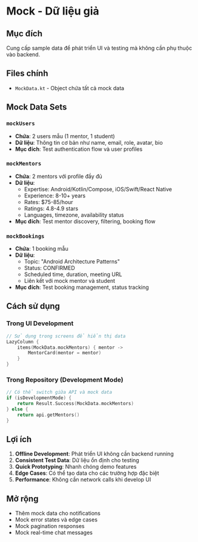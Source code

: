 # Mock - Dữ liệu giả

## Mục đích
Cung cấp sample data để phát triển UI và testing mà không cần phụ thuộc vào backend.

## Files chính
- `MockData.kt` - Object chứa tất cả mock data

## Mock Data Sets

### `mockUsers`
- **Chứa**: 2 users mẫu (1 mentor, 1 student)
- **Dữ liệu**: Thông tin cơ bản như name, email, role, avatar, bio
- **Mục đích**: Test authentication flow và user profiles

### `mockMentors` 
- **Chứa**: 2 mentors với profile đầy đủ
- **Dữ liệu**: 
  - Expertise: Android/Kotlin/Compose, iOS/Swift/React Native
  - Experience: 8-10+ years
  - Rates: $75-85/hour
  - Ratings: 4.8-4.9 stars
  - Languages, timezone, availability status
- **Mục đích**: Test mentor discovery, filtering, booking flow

### `mockBookings`
- **Chứa**: 1 booking mẫu
- **Dữ liệu**: 
  - Topic: "Android Architecture Patterns"
  - Status: CONFIRMED
  - Scheduled time, duration, meeting URL
  - Liên kết với mock mentor và student
- **Mục đích**: Test booking management, status tracking

## Cách sử dụng

### Trong UI Development
```kotlin
// Sử dụng trong screens để hiển thị data
LazyColumn {
    items(MockData.mockMentors) { mentor ->
        MentorCard(mentor = mentor)
    }
}
```

### Trong Repository (Development Mode)
```kotlin
// Có thể switch giữa API và mock data
if (isDevelopmentMode) {
    return Result.Success(MockData.mockMentors)
} else {
    return api.getMentors()
}
```

## Lợi ích
1. **Offline Development**: Phát triển UI không cần backend running
2. **Consistent Test Data**: Dữ liệu ổn định cho testing
3. **Quick Prototyping**: Nhanh chóng demo features
4. **Edge Cases**: Có thể tạo data cho các trường hợp đặc biệt
5. **Performance**: Không cần network calls khi develop UI

## Mở rộng
- Thêm mock data cho notifications
- Mock error states và edge cases
- Mock pagination responses
- Mock real-time chat messages
